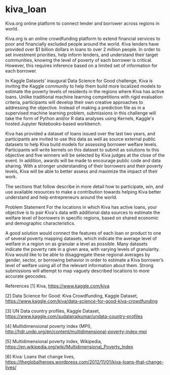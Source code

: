 # kiva_loan
Kiva.org online platform to connect lender and borrower across regions in world.




Kiva.org is an online crowdfunding platform to extend financial services to poor and financially excluded people around the world. Kiva lenders have provided over $1 billion dollars in loans to over 2 million people. In order to set investment priorities, help inform lenders, and understand their target communities, knowing the level of poverty of each borrower is critical. However, this requires inference based on a limited set of information for each borrower.

In Kaggle Datasets' inaugural Data Science for Good challenge, Kiva is inviting the Kaggle community to help them build more localized models to estimate the poverty levels of residents in the regions where Kiva has active loans. Unlike traditional machine learning competitions with rigid evaluation criteria, participants will develop their own creative approaches to addressing the objective. Instead of making a prediction file as in a supervised machine learning problem, submissions in this challenge will take the form of Python and/or R data analyses using Kernels, Kaggle's hosted Jupyter Notebooks-based workbench.

Kiva has provided a dataset of loans issued over the last two years, and participants are invited to use this data as well as source external public datasets to help Kiva build models for assessing borrower welfare levels. Participants will write kernels on this dataset to submit as solutions to this objective and five winners will be selected by Kiva judges at the close of the event. In addition, awards will be made to encourage public code and data sharing. With a stronger understanding of their borrowers and their poverty levels, Kiva will be able to better assess and maximize the impact of their work.

The sections that follow describe in more detail how to participate, win, and use available resources to make a contribution towards helping Kiva better understand and help entrepreneurs around the world.

Problem Statement
For the locations in which Kiva has active loans, your objective is to pair Kiva's data with additional data sources to estimate the welfare level of borrowers in specific regions, based on shared economic and demographic characteristics.

A good solution would connect the features of each loan or product to one of several poverty mapping datasets, which indicate the average level of welfare in a region on as granular a level as possible. Many datasets indicate the poverty rate in a given area, with varying levels of granularity. Kiva would like to be able to disaggregate these regional averages by gender, sector, or borrowing behavior in order to estimate a Kiva borrower’s level of welfare using all of the relevant information about them. Strong submissions will attempt to map vaguely described locations to more accurate geocodes.

References
[1] Kiva, https://www.kaggle.com/kiva

[2] Data Science for Good: Kiva Crowdfunding, Kaggle Dataset, https://www.kaggle.com/kiva/data-science-for-good-kiva-crowdfunding

[3] UN Data country profiles, Kaggle Dataset, https://www.kaggle.com/sudalairajkumar/undata-country-profiles

[4] Multidimensional poverty index (MPI), http://hdr.undp.org/en/content/multidimensional-poverty-index-mpi

[5] Multidimensional poverty index, Wikipedia, https://en.wikipedia.org/wiki/Multidimensional_Poverty_Index

[6] Kiva: Loans that change lives, https://theglobalheroes.wordpress.com/2012/11/01/kiva-loans-that-change-lives/

